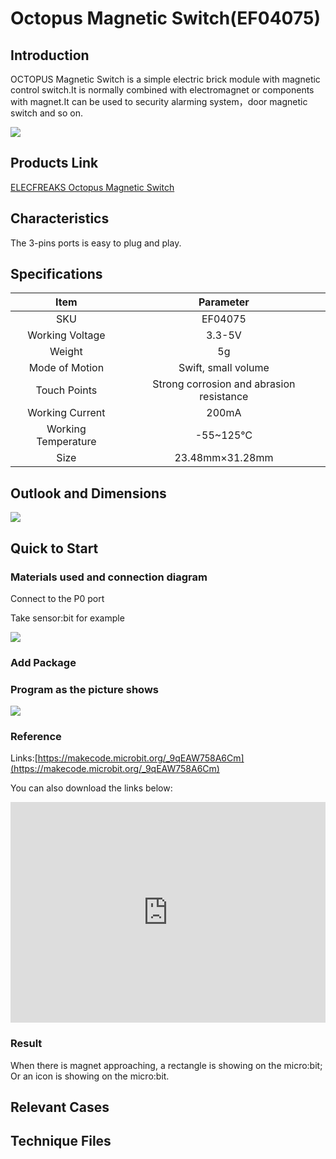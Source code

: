 ﻿# Octopus Magnetic Switch(EF04075)

## Introduction

OCTOPUS Magnetic Switch is a simple electric brick module with magnetic control switch.It is normally combined with electromagnet or components with magnet.It can be used to security alarming system，door magnetic switch and so on.

 ![](https://wiki-media-ef.oss-cn-hongkong.aliyuncs.com//images/y2rEGSc.jpg)

## Products Link

[ELECFREAKS Octopus Magnetic Switch](https://shop.elecfreaks.com/products/elecfreaks-octopus-magnetic-switch?_pos=1&_sid=ebd3a7625&_ss=r)

## Characteristics

 The 3-pins ports is easy to plug and play.

## Specifications


Item | Parameter 
:-: | :-: 
SKU|EF04075
Working Voltage|3.3-5V
Weight|5g
Mode of Motion|Swift, small volume
Touch Points|Strong corrosion and abrasion resistance
Working Current|200mA
Working Temperature|-55~125℃
Size|23.48mm×31.28mm

## Outlook and Dimensions

 ![](https://wiki-media-ef.oss-cn-hongkong.aliyuncs.com//images/9AZBMTT.png)

## Quick to Start

### Materials used and connection diagram

 Connect to the P0 port 

  Take sensor:bit for example

![](https://wiki-media-ef.oss-cn-hongkong.aliyuncs.com//images/YdMbHja.jpg)
### Add Package

### Program as the picture shows

![](https://wiki-media-ef.oss-cn-hongkong.aliyuncs.com//images/3k1UPiG.png)

### Reference

Links:[https://makecode.microbit.org/_9qEAW758A6Cm](https://makecode.microbit.org/_9qEAW758A6Cm)

You can also download the links below:

<div style="position:relative;height:0;padding-bottom:70%;overflow:hidden;"><iframe style="position:absolute;top:0;left:0;width:100%;height:100%;" src="https://makecode.microbit.org/#pub:_9qEAW758A6Cm" frameborder="0" sandbox="allow-popups allow-forms allow-scripts allow-same-origin"></iframe></div>  


### Result
 When there is magnet approaching, a rectangle is showing on the micro:bit; Or an icon is showing on the micro:bit.

## Relevant Cases


## Technique Files

